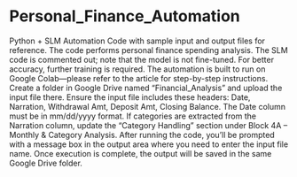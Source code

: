 # Personal_Finance_Automation
Python + SLM Automation Code with sample input and output files for reference.
The code performs personal finance spending analysis.
The SLM code is commented out; note that the model is not fine-tuned. For better accuracy, further training is required.
The automation is built to run on Google Colab—please refer to the article for step-by-step instructions.
Create a folder in Google Drive named “Financial_Analysis” and upload the input file there.
Ensure the input file includes these headers: Date, Narration, Withdrawal Amt, Deposit Amt, Closing Balance.
The Date column must be in mm/dd/yyyy format.
If categories are extracted from the Narration column, update the “Category Handling” section under Block 4A – Monthly & Category Analysis.
After running the code, you’ll be prompted with a message box in the output area where you need to enter the input file name.
Once execution is complete, the output will be saved in the same Google Drive folder.
